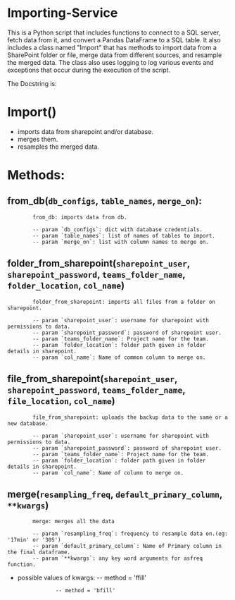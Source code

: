 # Importing-Service
This is a Python script that includes functions to connect to a SQL server, fetch data from it, and convert a Pandas DataFrame to a SQL table. It also includes a class named "Import" that has methods to import data from a SharePoint folder or file, merge data from different sources, and resample the merged data. The class also uses logging to log various events and exceptions that occur during the execution of the script.

The Docstring is:

Import()
========

- imports data from sharepoint and/or database.
- merges them.
- resamples the merged data.

Methods:
=======

from_db(`db_configs`, `table_names`, `merge_on`):
------------------------------------------------
            from_db: imports data from db.

            -- param `db_configs`: dict with database credentials.
            -- param `table_names`: list of names of tables to import.
            -- param `merge_on`: list with column names to merge on.

folder_from_sharepoint(`sharepoint_user`, `sharepoint_password`, `teams_folder_name`, `folder_location`, `col_name`)
--------------------------------------------------------------------------------------------------------------------
            folder_from_sharepoint: imports all files from a folder on sharepoint.

            -- param `sharepoint_user`: username for sharepoint with permissions to data.
            -- param `sharepoint_password`: password of sharepoint user.
            -- param `teams_folder_name`: Project name for the team.
            -- param `folder_location`: folder path given in folder details in sharepoint.
            -- param `col_name`: Name of common column to merge on.

file_from_sharepoint(`sharepoint_user`, `sharepoint_password`, `teams_folder_name`, `file_location`, `col_name`)
----------------------------------------------------------------------------------------------------------------
            file_from_sharepoint: uploads the backup data to the same or a new database.

            -- param `sharepoint_user`: username for sharepoint with permissions to data.
            -- param `sharepoint_password`: password of sharepoint user.
            -- param `teams_folder_name`: Project name for the team.
            -- param `folder_location`: folder path given in folder details in sharepoint.
            -- param `col_name`: Name of column to merge on.

merge(`resampling_freq`, `default_primary_column`, `**kwargs`)
--------------------------------------------------------------
            merge: merges all the data

            -- param `resampling_freq`: frequency to resample data on.(eg: '17min' or '30S')
            -- param `default_primary_column`: Name of Primary column in the final dataframe.
            -- param `**kwargs`: any key word arguments for asfreq function.

  - possible values of kwargs:
                    -- method = 'ffill'

                    -- method = 'bfill'

